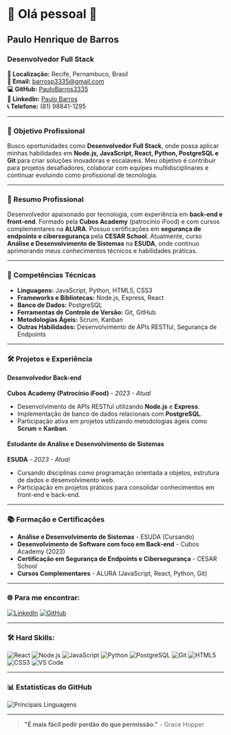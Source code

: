 # :rocket: Olá pessoal 👋

## Paulo Henrique de Barros
### Desenvolvedor Full Stack

**📍 Localização:** Recife, Pernambuco, Brasil  
**📧 Email:** barrosp3335@gmail.com  
**💻 GitHub:** [PauloBarros3335](https://github.com/PauloBarros3335)  
**🔗 LinkedIn:** [Paulo Barros](https://www.linkedin.com/in/paulo-barros-3bb732270/)  
**📞 Telefone:** (81) 98841-1295

---

### 🎯 Objetivo Profissional
Busco oportunidades como **Desenvolvedor Full Stack**, onde possa aplicar minhas habilidades em **Node.js, JavaScript, React, Python, PostgreSQL e Git** para criar soluções inovadoras e escaláveis. Meu objetivo é contribuir para projetos desafiadores, colaborar com equipes multidisciplinares e continuar evoluindo como profissional de tecnologia.

---

### 🚀 Resumo Profissional
Desenvolvedor apaixonado por tecnologia, com experiência em **back-end e front-end**. Formado pela **Cubos Academy** (patrocínio iFood) e com cursos complementares na **ALURA**. Possuo certificações em **segurança de endpoints e cibersegurança** pela **CESAR School**. Atualmente, curso **Análise e Desenvolvimento de Sistemas** na **ESUDA**, onde continuo aprimorando meus conhecimentos técnicos e habilidades práticas.

---

### 💼 Competências Técnicas

- **Linguagens:** JavaScript, Python, HTML5, CSS3
- **Frameworks e Bibliotecas:** Node.js, Express, React
- **Banco de Dados:** PostgreSQL
- **Ferramentas de Controle de Versão:** Git, GitHub
- **Metodologias Ágeis:** Scrum, Kanban
- **Outras Habilidades:** Desenvolvimento de APIs RESTful, Segurança de Endpoints

---

### 🛠️ Projetos e Experiência

#### **Desenvolvedor Back-end**  
**Cubos Academy (Patrocínio iFood)** - *2023 - Atual*  
- Desenvolvimento de APIs RESTful utilizando **Node.js** e **Express**.
- Implementação de banco de dados relacionais com **PostgreSQL**.
- Participação ativa em projetos utilizando metodologias ágeis como **Scrum** e **Kanban**.

#### **Estudante de Análise e Desenvolvimento de Sistemas**  
**ESUDA** - *2023 - Atual*  
- Cursando disciplinas como programação orientada a objetos, estrutura de dados e desenvolvimento web.
- Participação em projetos práticos para consolidar conhecimentos em front-end e back-end.

---

### 📚 Formação e Certificações

- **Análise e Desenvolvimento de Sistemas** - ESUDA (Cursando)  
- **Desenvolvimento de Software com foco em Back-end** - Cubos Academy (2023)  
- **Certificação em Segurança de Endpoints e Cibersegurança** - CESAR School  
- **Cursos Complementares** - ALURA (JavaScript, React, Python, Git)

---

### 🌐 Para me encontrar:
[![LinkedIn](https://img.shields.io/badge/LinkedIn-0077B5?style=for-the-badge&logo=linkedin&logoColor=white)](https://www.linkedin.com/in/paulo-barros-3bb732270/)
[![GitHub](https://img.shields.io/badge/GitHub-100000?style=for-the-badge&logo=github&logoColor=white)](https://github.com/PauloBarros3335)

---

### 🛠️ Hard Skills:

![React](https://img.shields.io/badge/React-20232A?style=for-the-badge&logo=react&logoColor=61DAFB)
![Node.js](https://img.shields.io/badge/Node%20js-339933?style=for-the-badge&logo=nodedotjs&logoColor=white)
![JavaScript](https://img.shields.io/badge/JavaScript-323330?style=for-the-badge&logo=javascript&logoColor=F7DF1E)
![Python](https://img.shields.io/badge/Python-3776AB?style=for-the-badge&logo=python&logoColor=white)
![PostgreSQL](https://img.shields.io/badge/PostgreSQL-316192?style=for-the-badge&logo=postgresql&logoColor=white)
![Git](https://img.shields.io/badge/Git-F05032?style=for-the-badge&logo=git&logoColor=white)
![HTML5](https://img.shields.io/badge/HTML5-E34F26?style=for-the-badge&logo=html5&logoColor=white)
![CSS3](https://img.shields.io/badge/CSS3-1572B6?style=for-the-badge&logo=css3&logoColor=white)
![VS Code](https://img.shields.io/badge/VSCode-0078D4?style=for-the-badge&logo=visual%20studio%20code&logoColor=white)

---

### 📊 Estatísticas do GitHub

![Principais Linguagens](https://github-readme-stats.vercel.app/api/top-langs/?username=PauloBarros3335&theme=tokyonight&hide_border=true)

---

> **"É mais fácil pedir perdão do que permissão."** - Grace Hopper

